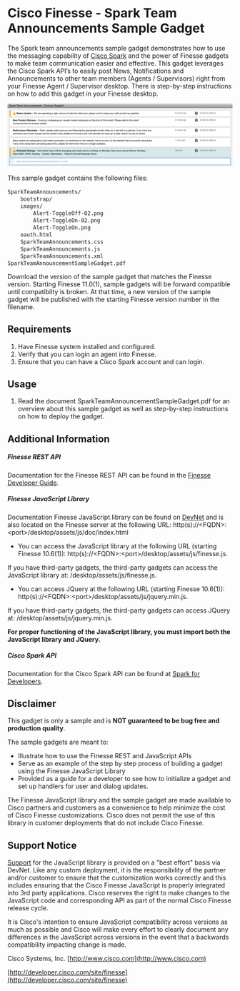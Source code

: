 # Cisco Finesse - Spark Team Announcements Sample Gadget
The Spark team announcements sample gadget demonstrates how to use the messaging capability of [Cisco Spark](https://developer.ciscospark.com) and the power of Finesse gadgets to make team communication easier and effective. This gadget leverages the Cisco Spark API’s to easily post News, Notifications and Announcements to other team members (Agents / Supervisors) right from your Finesse Agent / Supervisor desktop. There is step-by-step instructions on how to add this gadget in your Finesse desktop.

![Sample Gadget Screenshot](Screenshot.png)

This sample gadget contains the following files:

	SparkTeamAnnouncements/
        bootstrap/
        images/
            Alert-ToggleOff-02.png
            Alert-ToggleOn-02.png
            Alert-ToggleOn.png
        oauth.html
		SparkTeamAnnouncements.css
		SparkTeamAnnouncements.js
		SparkTeamAnnouncements.xml
	SparkTeamAnnouncementSampleGadget.pdf

Download the version of the sample gadget that matches the Finesse version. Starting Finesse 11.0(1), sample gadgets will be forward compatible until compatibilty is broken. At that time, a new version of the sample gadget will be published with the starting Finesse version number in the filename.

## Requirements
1. Have Finesse system installed and configured.
2. Verify that you can login an agent into Finesse.
3. Ensure that you can have a Cisco Spark account and can login. 

## Usage
1. Read the document SparkTeamAnnouncementSampleGadget.pdf for an overview about this sample gadget as well as step-by-step instructions on how to deploy the gadget.

## Additional Information
##### Finesse REST API
Documentation for the Finesse REST API can be found in the [Finesse Developer Guide](https://developer.cisco.com/site/finesse/docs/#rest-api-dev-guide).

##### Finesse JavaScript Library
Documentation Finesse JavaScript library can be found on [DevNet](https://developer.cisco.com/site/finesse/docs/#javascript-library) and is also located on the Finesse server at the following URL: http(s)://&lt;FQDN&gt;:&lt;port&gt;/desktop/assets/js/doc/index.html

- You can access the JavaScript library at the following URL (starting Finesse 10.6(1)): http(s)://&lt;FQDN&gt;:&lt;port&gt;/desktop/assets/js/finesse.js.

 If you have third-party gadgets, the third-party gadgets can access the JavaScript library at: /desktop/assets/js/finesse.js.

- You can access JQuery at the following URL (starting Finesse 10.6(1)): http(s)://&lt;FQDN&gt;:&lt;port&gt;/desktop/assets/js/jquery.min.js.

 If you have third-party gadgets, the third-party gadgets can access JQuery at: /desktop/assets/js/jquery.min.js.

**For proper functioning of the JavaScript library, you must import both the JavaScript library and JQuery.**

##### Cisco Spark API
Documentation for the Cisco Spark API can be found at [Spark for Developers](https://developer.ciscospark.com).

## Disclaimer
This gadget is only a sample and is **NOT guaranteed to be bug free and production quality**.

The sample gadgets are meant to:
- Illustrate how to use the Finesse REST and JavaScript APIs
- Serve as an example of the step by step process of building a gadget using the Finesse JavaScript Library
- Provided as a guide for a developer to see how to initialize a gadget and set up handlers for user and dialog updates.

The Finesse JavaScript library and the sample gadget are made available to Cisco partners and customers as a convenience to help minimize the cost of Cisco Finesse customizations. Cisco does not permit the use of this library in customer deployments that do not include Cisco Finesse.

## Support Notice
[Support](http://developer.cisco.com/site/devnet/support) for the JavaScript library is provided on a "best effort" basis via DevNet. Like any custom deployment, it is the responsibility of the partner and/or customer to ensure that the customization works correctly and this includes ensuring that the Cisco Finesse JavaScript is properly integrated into 3rd party applications. Cisco reserves the right to make changes to the JavaScript code and corresponding API as part of the normal Cisco Finesse release cycle.

It is Cisco's intention to ensure JavaScript compatibility across versions as much as possible and Cisco will make every effort to clearly document any differences in the JavaScript across versions in the event that a backwards compatibility impacting change is made.

Cisco Systems, Inc.
[http://www.cisco.com](http://www.cisco.com)

[http://developer.cisco.com/site/finesse](http://developer.cisco.com/site/finesse)